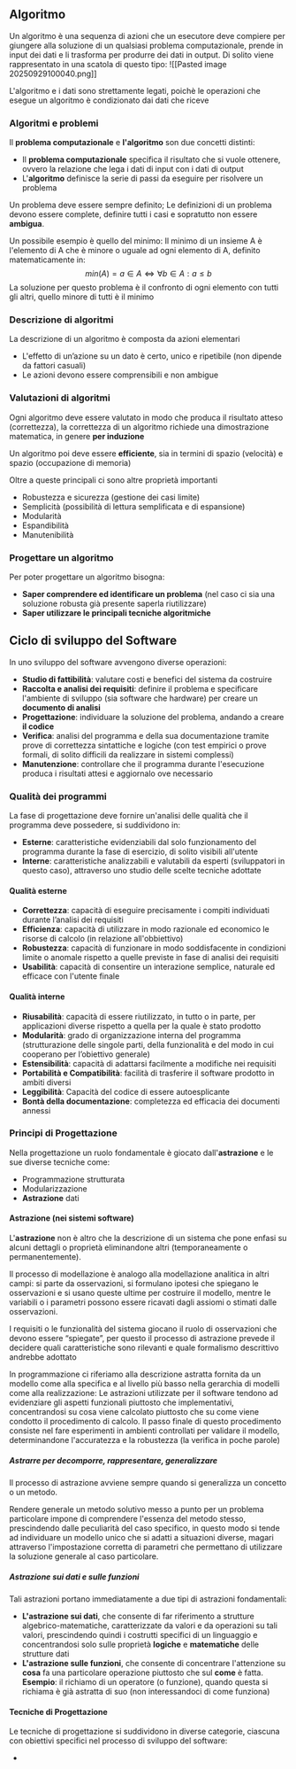 ## Algoritmo
Un algoritmo è una sequenza di azioni che un esecutore deve compiere per giungere alla soluzione di un qualsiasi problema computazionale, prende in input dei dati e li trasforma per produrre dei dati in output.
Di solito viene rappresentato in una scatola di questo tipo:
![[Pasted image 20250929100040.png]]

L'algoritmo e i dati sono strettamente legati, poichè le operazioni che esegue un algoritmo è condizionato dai dati che riceve
### Algoritmi e problemi
Il **problema computazionale** e **l'algoritmo** son due concetti distinti:

- Il **problema computazionale** specifica il risultato che si vuole ottenere, ovvero la relazione che lega i dati di input con i dati di output
- L'**algoritmo** definisce la serie di passi da eseguire per risolvere un problema

Un problema deve essere sempre definito;
Le definizioni di un problema devono essere complete, definire tutti i casi e sopratutto non essere **ambigua**.

Un possibile esempio è quello del minimo:
Il minimo di un insieme A è l'elemento di A che è minore o uguale ad ogni elemento di A, definito matematicamente in: $$min(A)=a\in A \Leftrightarrow \forall b \in A :a \leq b$$
La soluzione per questo problema è il confronto di ogni elemento con tutti gli altri, quello minore di tutti è il minimo
### Descrizione di algoritmi
La descrizione di un algoritmo è composta da azioni elementari 
- L'effetto di un’azione su un dato è certo, unico e ripetibile (non dipende da fattori casuali) 
- Le azioni devono essere comprensibili e non ambigue

### Valutazioni di algoritmi
Ogni algoritmo deve essere valutato in modo che produca il risultato atteso (correttezza), la correttezza di un algoritmo richiede una dimostrazione matematica, in genere **per induzione**

Un algoritmo poi deve essere **efficiente**, sia in termini di spazio (velocità) e spazio (occupazione di memoria)

Oltre a queste principali ci sono altre proprietà importanti
- Robustezza e sicurezza (gestione dei casi limite)
- Semplicità (possibilità di lettura semplificata e di espansione)
- Modularità
- Espandibilità
- Manutenibilità

### Progettare un algoritmo
Per poter progettare un algoritmo bisogna:
- **Saper comprendere ed identificare un problema** (nel caso ci sia una soluzione robusta già presente saperla riutilizzare)
- **Saper utilizzare le principali tecniche algoritmiche**

## Ciclo di sviluppo del Software
In uno sviluppo del software avvengono diverse operazioni:
- **Studio di fattibilità**: valutare costi e benefici del sistema da costruire 
- **Raccolta e analisi dei requisiti**: definire il problema e specificare l'ambiente di sviluppo (sia software che hardware) per creare un **documento di analisi**
- **Progettazione**: individuare la soluzione del problema, andando a creare **il codice**
- **Verifica**: analisi del programma e della sua documentazione tramite prove di correttezza sintattiche e logiche (con test empirici o prove formali, di solito difficili da realizzare in sistemi complessi)
- **Manutenzione**: controllare che il programma durante l'esecuzione produca i risultati attesi e aggiornalo ove necessario

### Qualità dei programmi
La fase di progettazione deve fornire un'analisi delle qualità che il programma deve possedere, si suddividono in:
- **Esterne**: caratteristiche evidenziabili dal solo funzionamento del programma durante la fase di esercizio, di solito visibili all'utente
- **Interne**: caratteristiche analizzabili e valutabili da esperti (sviluppatori in questo caso), attraverso uno studio delle scelte tecniche adottate
#### Qualità esterne
- **Correttezza**: capacità di eseguire precisamente i compiti individuati durante l’analisi dei requisiti
- **Efficienza**: capacità di utilizzare in modo razionale ed economico le risorse di calcolo (in relazione all'obbiettivo)
- **Robustezza**: capacità di funzionare in modo soddisfacente in condizioni limite o anomale rispetto a quelle previste in fase di analisi dei requisiti
- **Usabilità**: capacità di consentire un interazione semplice, naturale ed efficace con l'utente finale
#### Qualità interne

- **Riusabilità**: capacità di essere riutilizzato, in tutto o in parte, per applicazioni diverse rispetto a quella per la quale è stato prodotto
- **Modularità**: grado di organizzazione interna del programma (strutturazione delle singole parti, della funzionalità e del modo in cui cooperano per l’obiettivo generale)
- **Estensibilità**: capacità di adattarsi facilmente a modifiche nei requisiti
- **Portabilità e Compatibilità**: facilità di trasferire il software prodotto in ambiti diversi
- **Leggibilità**: Capacità del codice di essere autoesplicante
- **Bontà della documentazione**: completezza ed efficacia dei documenti annessi

### Principi di Progettazione
Nella progettazione un ruolo fondamentale è giocato dall'**astrazione** e le sue diverse tecniche come:
- Programmazione strutturata
- Modularizzazione
- **Astrazione** dati
#### Astrazione (nei sistemi software)
L'**astrazione** non è altro che la descrizione di un sistema che pone enfasi su alcuni dettagli o proprietà eliminandone altri (temporaneamente o permanentemente).

Il processo di modellazione è analogo alla modellazione analitica in altri campi: si parte da osservazioni, si formulano ipotesi che spiegano le osservazioni e si usano queste ultime per costruire il modello, mentre le variabili o i parametri possono essere ricavati dagli assiomi o stimati dalle osservazioni.

I requisiti o le funzionalità del sistema giocano il ruolo di osservazioni che devono essere “spiegate”, per questo il processo di astrazione prevede il decidere quali caratteristiche sono rilevanti e quale formalismo descrittivo andrebbe adottato

In programmazione ci riferiamo alla descrizione astratta fornita da un modello come alla specifica e al livello più basso nella gerarchia di modelli come alla realizzazione:
Le astrazioni utilizzate per il software tendono ad evidenziare gli aspetti funzionali piuttosto che implementativi, concentrandosi su cosa viene calcolato piuttosto che su come viene condotto il procedimento di calcolo. Il passo finale di questo procedimento consiste nel fare esperimenti in ambienti controllati per validare il modello, determinandone l'accuratezza e la robustezza (la verifica in poche parole)
##### Astrarre per decomporre, rappresentare, generalizzare
Il processo di astrazione avviene sempre quando si generalizza un concetto o un metodo.

Rendere generale un metodo solutivo messo a punto per un problema particolare impone di comprendere l'essenza del metodo stesso, prescindendo dalle peculiarità del caso specifico, in questo modo si tende ad individuare un modello unico che si adatti a situazioni diverse, magari attraverso l'impostazione corretta di parametri che permettano di utilizzare la soluzione generale al caso particolare.
##### Astrazione sui dati e sulle funzioni
Tali astrazioni portano immediatamente a due tipi di astrazioni fondamentali:

- **L'astrazione sui dati**, che consente di far riferimento a strutture algebrico-matematiche, caratterizzate da valori e da operazioni su tali valori, prescindendo quindi i costrutti specifici di un linguaggio e concentrandosi solo sulle proprietà **logiche** e **matematiche** delle strutture dati
- **L'astrazione sulle funzioni**, che consente di concentrare l'attenzione su **cosa** fa una particolare operazione piuttosto che sul **come** è fatta.
  **Esempio**: il richiamo di un operatore (o funzione), quando questa si richiama è già astratta di suo (non interessandoci di come funziona)
  
#### Tecniche di Progettazione
Le tecniche di progettazione si suddividono in diverse categorie, ciascuna con obiettivi specifici nel processo di sviluppo del software:

- 